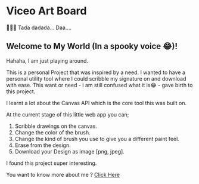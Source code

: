 # Viceo Art Board

👨‍💻🎉 Tada dadada... Daa....

## Welcome to My World (In a spooky voice 😂)!

Hahaha, I am just playing around. 

This is a personal Project that was inspired by a need. I wanted to have a personal utility tool where I could scribble my signature on and download with ease. This want or need - i am still confused what it is😂 - gave birth to this project.

I learnt a lot about the Canvas API which is the core tool this was built on.

At the current stage of this little web app you can;
1. Scribble drawings on the canvas.
2. Change the color of the brush.
3. Change the kind of brush you use to give you a different paint feel.
4. Erase from the design.
5. Download your Design as image [png, jpeg].

I found this project super interesting.

You want to know more about me ? [Click Here](https://viceodev.tech)
